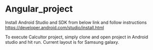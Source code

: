 # Angular_project

Install Android Studio and SDK from below link and follow instructions
    https://developer.android.com/studio/install.html
    
To execute Calcultor project, simply clone and open project in Android studio and hit run. Current layout is for Samsung galaxy.
